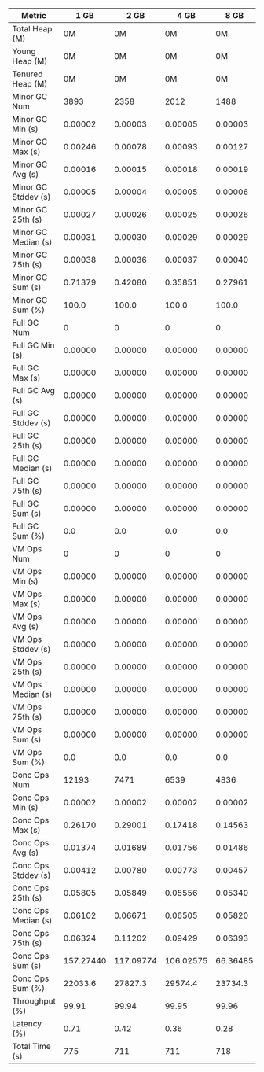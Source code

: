| Metric | 1 GB | 2 GB | 4 GB | 8 GB |
|------|----|----|----|----|
| Total Heap (M) | 0M | 0M | 0M | 0M |
| Young Heap (M) | 0M | 0M | 0M | 0M |
| Tenured Heap (M) | 0M | 0M | 0M | 0M |
| Minor GC Num | 3893 | 2358 | 2012 | 1488 |
| Minor GC Min (s) | 0.00002 | 0.00003 | 0.00005 | 0.00003 |
| Minor GC Max (s) | 0.00246 | 0.00078 | 0.00093 | 0.00127 |
| Minor GC Avg (s) | 0.00016 | 0.00015 | 0.00018 | 0.00019 |
| Minor GC Stddev (s) | 0.00005 | 0.00004 | 0.00005 | 0.00006 |
| Minor GC 25th (s) | 0.00027 | 0.00026 | 0.00025 | 0.00026 |
| Minor GC Median (s) | 0.00031 | 0.00030 | 0.00029 | 0.00029 |
| Minor GC 75th (s) | 0.00038 | 0.00036 | 0.00037 | 0.00040 |
| Minor GC Sum (s) | 0.71379 | 0.42080 | 0.35851 | 0.27961 |
| Minor GC Sum (%) | 100.0 | 100.0 | 100.0 | 100.0 |
| Full GC Num | 0 | 0 | 0 | 0 |
| Full GC Min (s) | 0.00000 | 0.00000 | 0.00000 | 0.00000 |
| Full GC Max (s) | 0.00000 | 0.00000 | 0.00000 | 0.00000 |
| Full GC Avg (s) | 0.00000 | 0.00000 | 0.00000 | 0.00000 |
| Full GC Stddev (s) | 0.00000 | 0.00000 | 0.00000 | 0.00000 |
| Full GC 25th (s) | 0.00000 | 0.00000 | 0.00000 | 0.00000 |
| Full GC Median (s) | 0.00000 | 0.00000 | 0.00000 | 0.00000 |
| Full GC 75th (s) | 0.00000 | 0.00000 | 0.00000 | 0.00000 |
| Full GC Sum (s) | 0.00000 | 0.00000 | 0.00000 | 0.00000 |
| Full GC Sum (%) | 0.0 | 0.0 | 0.0 | 0.0 |
| VM Ops Num | 0 | 0 | 0 | 0 |
| VM Ops Min (s) | 0.00000 | 0.00000 | 0.00000 | 0.00000 |
| VM Ops Max (s) | 0.00000 | 0.00000 | 0.00000 | 0.00000 |
| VM Ops Avg (s) | 0.00000 | 0.00000 | 0.00000 | 0.00000 |
| VM Ops Stddev (s) | 0.00000 | 0.00000 | 0.00000 | 0.00000 |
| VM Ops 25th (s) | 0.00000 | 0.00000 | 0.00000 | 0.00000 |
| VM Ops Median (s) | 0.00000 | 0.00000 | 0.00000 | 0.00000 |
| VM Ops 75th (s) | 0.00000 | 0.00000 | 0.00000 | 0.00000 |
| VM Ops Sum (s) | 0.00000 | 0.00000 | 0.00000 | 0.00000 |
| VM Ops Sum (%) | 0.0 | 0.0 | 0.0 | 0.0 |
| Conc Ops Num | 12193 | 7471 | 6539 | 4836 |
| Conc Ops Min (s) | 0.00002 | 0.00002 | 0.00002 | 0.00002 |
| Conc Ops Max (s) | 0.26170 | 0.29001 | 0.17418 | 0.14563 |
| Conc Ops Avg (s) | 0.01374 | 0.01689 | 0.01756 | 0.01486 |
| Conc Ops Stddev (s) | 0.00412 | 0.00780 | 0.00773 | 0.00457 |
| Conc Ops 25th (s) | 0.05805 | 0.05849 | 0.05556 | 0.05340 |
| Conc Ops Median (s) | 0.06102 | 0.06671 | 0.06505 | 0.05820 |
| Conc Ops 75th (s) | 0.06324 | 0.11202 | 0.09429 | 0.06393 |
| Conc Ops Sum (s) | 157.27440 | 117.09774 | 106.02575 | 66.36485 |
| Conc Ops Sum (%) | 22033.6 | 27827.3 | 29574.4 | 23734.3 |
| Throughput (%) | 99.91 | 99.94 | 99.95 | 99.96 |
| Latency (%) | 0.71 | 0.42 | 0.36 | 0.28 |
| Total Time (s) | 775 | 711 | 711 | 718 |
